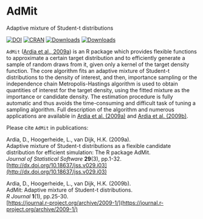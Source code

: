 # AdMit
Adaptive mixture of Student-t distributions

[![DOI](https://zenodo.org/badge/59887530.svg)](https://zenodo.org/badge/latestdoi/59887530)
[![CRAN](http://www.r-pkg.org/badges/version/AdMit)](https://cran.r-project.org/package=AdMit) 
[![Downloads](http://cranlogs.r-pkg.org/badges/AdMit?color=brightgreen)](http://www.r-pkg.org/pkg/AdMit)
[![Downloads](http://cranlogs.r-pkg.org/badges/grand-total/AdMit?color=brightgreen)](http://www.r-pkg.org/pkg/AdMit)

`AdMit` ([Ardia et al., 2009a](http://dx.doi.org/10.18637/jss.v029.i03)) is an R package which provides 
flexible functions to approximate a certain target distribution and to efficiently generate a sample of 
random draws from it, given only a kernel of the target density function. The core 
algorithm fits an adaptive mixture of Student-t distributions to the density of interest, and then, 
importance sampling or the independence chain Metropolis-Hastings algorithm is used to obtain 
quantities of interest for the target density, using the fitted mixture as the importance or 
candidate density. The estimation procedure is fully automatic and thus avoids the 
time-consuming and difficult task of tuning a sampling algorithm.
Full description of the algorithm and numerous applications are available in [Ardia et al. (2009a)](http://dx.doi.org/10.18637/jss.v029.i03) and [Ardia et al. (2009b)](http://journal.r-project.org/archive/2009-1/).

Please cite `AdMit` in publications:

Ardia, D., Hoogerheide, L., van Dijk, H.K. (2009a).    
Adaptive mixture of Student-t distributions as a flexible candidate 
distribution for efficient simulation: The R package AdMit.    
_Journal of Statistical Software_ **29**(3), pp.1-32.     
[http://dx.doi.org/10.18637/jss.v029.i03](http://dx.doi.org/10.18637/jss.v029.i03)  


Ardia, D., Hoogerheide, L., van Dijk, H.K. (2009b).    
AdMit: Adaptive mixture of Student-t distributions.   
_R Journal_ **1**(1), pp.25-30.     
[https://journal.r-project.org/archive/2009-1/](https://journal.r-project.org/archive/2009-1/)  